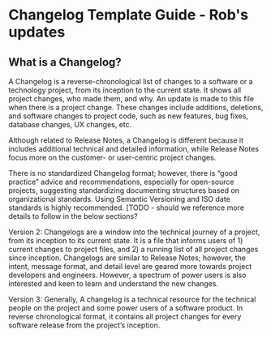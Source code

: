 # Changelog Template Guide - Rob's updates

## What is a Changelog?

A Changelog is a reverse-chronological list of changes to a software or a technology project, from its inception to the current state. It shows all project changes, who made them, and why. An update is made to this file when there is a project change. These changes include additions, deletions, and software changes to project code, such as new features, bug fixes, database changes, UX changes, etc. 

Although related to Release Notes, a Changelog is different because it includes additional technical and detailed information, while Release Notes focus more on the customer- or user-centric project changes.

There is no standardized Changelog format; however, there is “good practice” advice and recommendations, especially for open-source projects, suggesting standardizing documenting structures based on organizational standards. Using Semantic Versioning and ISO date standards is highly recommended. [TODO - should we reference more details to follow in the below sections?

Version 2: Changelogs are a window into the technical journey of a project, from its inception to its current state. It is a file that informs users of 1) current changes to project files, and 2) a running list of all project changes since inception. Changelogs are similar to Release Notes; however, the intent, message format, and detail level are geared more towards project developers and engineers. However, a spectrum of power users is also interested and keen to learn and understand the new changes.

Version 3: Generally, A changelog is a technical resource for the technical people on the project and some power users of a software product. In reverse chronological format, it contains all project changes for every software release from the project’s inception.


